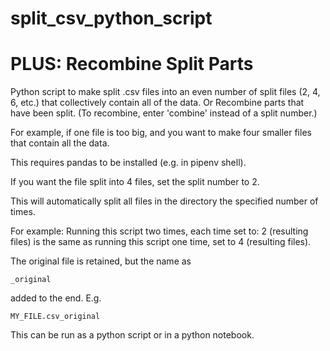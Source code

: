 # split_csv_python_script

# PLUS: Recombine Split Parts

Python script to make split .csv files into 
an even number of split files (2, 4, 6, etc.)
that collectively contain all of the data.
Or
Recombine parts that have been split.
(To recombine, enter 'combine' instead of a split number.)

For example, if one file is too big, and you want to make
four smaller files that contain all the data.

This requires pandas to be installed (e.g. in pipenv shell).

If you want the file split into 4 files,
set the split number to 2. 

This will automatically split all files in the directory
the specified number of times.

For example:
Running this script two times, each time set to: 2 (resulting files)
is the same as running this script one time, set to 4 (resulting files).

The original file is retained, but the name as 
```
_original
```
added to the end. E.g.
```
MY_FILE.csv_original
```

This can be run as a python script or in a python notebook.
